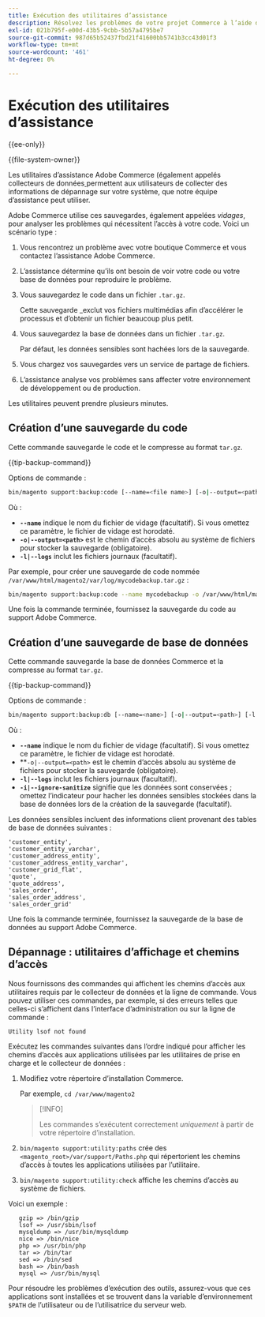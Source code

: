 ```yaml
---
title: Exécution des utilitaires d’assistance
description: Résolvez les problèmes de votre projet Commerce à l’aide de l’utilitaire de prise en charge intégré.
exl-id: 021b795f-e00d-43b5-9cbb-5b57a4795be7
source-git-commit: 987d65b52437fbd21f41600bb5741b3cc43d01f3
workflow-type: tm+mt
source-wordcount: '461'
ht-degree: 0%

---
```


# Exécution des utilitaires d’assistance

{{ee-only}}

{{file-system-owner}}

Les utilitaires d’assistance Adobe Commerce (également appelés collecteurs de données[ ](https://experienceleague.adobe.com/en/docs/commerce-admin/systems/tools/support#data-collector) permettent aux utilisateurs de collecter des informations de dépannage sur votre système, que notre équipe d’assistance peut utiliser.

Adobe Commerce utilise ces sauvegardes, également appelées _vidages_, pour analyser les problèmes qui nécessitent l’accès à votre code. Voici un scénario type :

1. Vous rencontrez un problème avec votre boutique Commerce et vous contactez l’assistance Adobe Commerce.
1. L’assistance détermine qu’ils ont besoin de voir votre code ou votre base de données pour reproduire le problème.
1. Vous sauvegardez le code dans un fichier `.tar.gz`.

   Cette sauvegarde _exclut vos fichiers multimédias afin d’accélérer le processus et d’obtenir un fichier beaucoup plus petit.

1. Vous sauvegardez la base de données dans un fichier `.tar.gz`.

   Par défaut, les données sensibles sont hachées lors de la sauvegarde.

1. Vous chargez vos sauvegardes vers un service de partage de fichiers.
1. L’assistance analyse vos problèmes sans affecter votre environnement de développement ou de production.

Les utilitaires peuvent prendre plusieurs minutes.

## Création d’une sauvegarde du code

Cette commande sauvegarde le code et le compresse au format `tar.gz`.

{{tip-backup-command}}

Options de commande :

```bash
bin/magento support:backup:code [--name=<file name>] [-o|--output=<path>] [-l|--logs]
```

Où :

- **`--name`** indique le nom du fichier de vidage (facultatif). Si vous omettez ce paramètre, le fichier de vidage est horodaté.
- **`-o|--output=<path>`** est le chemin d’accès absolu au système de fichiers pour stocker la sauvegarde (obligatoire).
- **`-l|--logs`** inclut les fichiers journaux (facultatif).

Par exemple, pour créer une sauvegarde de code nommée `/var/www/html/magento2/var/log/mycodebackup.tar.gz` :

```bash
bin/magento support:backup:code --name mycodebackup -o /var/www/html/magento2/var/log
```

Une fois la commande terminée, fournissez la sauvegarde du code au support Adobe Commerce.

## Création d’une sauvegarde de base de données

Cette commande sauvegarde la base de données Commerce et la compresse au format `tar.gz`.

{{tip-backup-command}}

Options de commande :

```bash
bin/magento support:backup:db [--name=<name>] [-o|--output=<path>] [-l|--logs] [-i|--ignore-sanitize]
```

Où :

- **`--name`** indique le nom du fichier de vidage (facultatif). Si vous omettez ce paramètre, le fichier de vidage est horodaté.
- **`-o|--output=<path>` est le chemin d’accès absolu au système de fichiers pour stocker la sauvegarde (obligatoire).
- **`-l|--logs`** inclut les fichiers journaux (facultatif).
- **`-i|--ignore-sanitize`** signifie que les données sont conservées ; omettez l’indicateur pour hacher les données sensibles stockées dans la base de données lors de la création de la sauvegarde (facultatif).

Les données sensibles incluent des informations client provenant des tables de base de données suivantes :

```
'customer_entity',
'customer_entity_varchar',
'customer_address_entity',
'customer_address_entity_varchar',
'customer_grid_flat',
'quote',
'quote_address',
'sales_order',
'sales_order_address',
'sales_order_grid'
```

Une fois la commande terminée, fournissez la sauvegarde de la base de données au support Adobe Commerce.

## Dépannage : utilitaires d’affichage et chemins d’accès

Nous fournissons des commandes qui affichent les chemins d’accès aux utilitaires requis par le collecteur de données et la ligne de commande. Vous pouvez utiliser ces commandes, par exemple, si des erreurs telles que celles-ci s’affichent dans l’interface d’administration ou sur la ligne de commande :

```
Utility lsof not found
```

Exécutez les commandes suivantes dans l’ordre indiqué pour afficher les chemins d’accès aux applications utilisées par les utilitaires de prise en charge et le collecteur de données :

1. Modifiez votre répertoire d’installation Commerce.

   Par exemple, `cd /var/www/magento2`

   >[!INFO]
   >
   >Les commandes s’exécutent correctement _uniquement_ à partir de votre répertoire d’installation.

1. `bin/magento support:utility:paths` crée des `<magento_root>/var/support/Paths.php` qui répertorient les chemins d’accès à toutes les applications utilisées par l’utilitaire.
1. `bin/magento support:utility:check` affiche les chemins d’accès au système de fichiers.

Voici un exemple :

```
   gzip => /bin/gzip
   lsof => /usr/sbin/lsof
   mysqldump => /usr/bin/mysqldump
   nice => /bin/nice
   php => /usr/bin/php
   tar => /bin/tar
   sed => /bin/sed
   bash => /bin/bash
   mysql => /usr/bin/mysql
```

Pour résoudre les problèmes d’exécution des outils, assurez-vous que ces applications sont installées et se trouvent dans la variable d’environnement `$PATH` de l’utilisateur ou de l’utilisatrice du serveur web.
